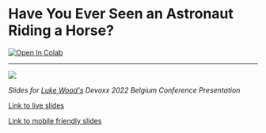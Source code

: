 # Have You Ever Seen an Astronaut Riding a Horse?  

<a target="_blank" href="https://colab.research.google.com/github/LukeWood/devoxx/blob/master/notebooks/basic_demo.ipynb">
  <img src="https://colab.research.google.com/assets/colab-badge.svg" alt="Open In Colab"/>
</a>

---

![](assets/astro-naught-riding-horse.png)

_Slides for [Luke Wood's](https://lukewood.xyz) Devoxx 2022 Belgium Conference Presentation_

[Link to live slides](https://lukewood.github.io/devoxx)

[Link to mobile friendly slides](https://lukewood.github.io/devoxx/index.pdf)
